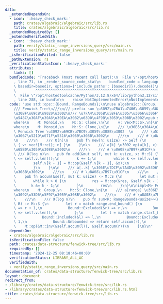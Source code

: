 ```yaml
---
data:
  _extendedDependsOn:
  - icon: ':heavy_check_mark:'
    path: crates/algebraic/algebraic/src/lib.rs
    title: crates/algebraic/algebraic/src/lib.rs
  _extendedRequiredBy: []
  _extendedVerifiedWith:
  - icon: ':heavy_check_mark:'
    path: verify/static_range_inversions_query/src/main.rs
    title: verify/static_range_inversions_query/src/main.rs
  _isVerificationFailed: false
  _pathExtension: rs
  _verificationStatusIcon: ':heavy_check_mark:'
  attributes:
    links: []
  bundledCode: "Traceback (most recent call last):\n  File \"/opt/hostedtoolcache/Python/3.12.8/x64/lib/python3.12/site-packages/onlinejudge_verify/documentation/build.py\"\
    , line 71, in _render_source_code_stat\n    bundled_code = language.bundle(stat.path,\
    \ basedir=basedir, options={'include_paths': [basedir]}).decode()\n          \
    \         ^^^^^^^^^^^^^^^^^^^^^^^^^^^^^^^^^^^^^^^^^^^^^^^^^^^^^^^^^^^^^^^^^^^^^^^^^^^^^^^^^\n\
    \  File \"/opt/hostedtoolcache/Python/3.12.8/x64/lib/python3.12/site-packages/onlinejudge_verify/languages/rust.py\"\
    , line 288, in bundle\n    raise NotImplementedError\nNotImplementedError\n"
  code: "use std::ops::{Bound, RangeBounds};\n\nuse algebraic::{Group, Monoid};\n\n\
    /// Fenwick Tree\n///\n/// prefix sum \u3092\u7BA1\u7406\u3059\u308B\u30C7\u30FC\
    \u30BF\u69CB\u9020\u3002\n/// \u7FA4\u306B\u5BFE\u3057\u3066\u306F\u533A\u9593\
    \u548C\u30AF\u30A8\u30EA\u3082\u63D0\u4F9B\u3059\u308B\u3002\npub struct FenwickTree<M>\n\
    where\n    M: Monoid,\n    M::S: Clone,\n{\n    v: Vec<M::S>,\n}\n\nimpl<M> FenwickTree<M>\n\
    where\n    M: Monoid,\n    M::S: Clone,\n{\n    /// \u30B5\u30A4\u30BA n \u306E\
    \ Fenwick Tree \u3092\u69CB\u7BC9\u3059\u308B\u3002  \n    /// \u5358\u4F4D\u5143\
    \u3067\u521D\u671F\u5316\u3059\u308B\u3002\n    ///\n    /// # \u8A08\u7B97\u91CF\
    \n    ///\n    /// O(n)\n    pub fn new(n: usize) -> Self {\n        FenwickTree\
    \ { v: vec![M::e(); n] }\n    }\n\n    /// a[k] \u3092 op(a[k], x) \u306B\u66F4\
    \u65B0\u3059\u308B\u3002\n    ///\n    /// # \u8A08\u7B97\u91CF\n    ///\n   \
    \ /// O(log n)\n    pub fn add(&mut self, mut k: usize, x: M::S) {\n        assert!(k\
    \ <= self.v.len());\n        k += 1;\n        while k <= self.v.len() {\n    \
    \        self.v[k - 1] = M::op(&self.v[k - 1], &x);\n            k += k & k.wrapping_neg();\n\
    \        }\n    }\n\n    /// a[..k] \u306E\u7DCF\u7A4D\u3092\u53D6\u5F97\u3059\
    \u308B\u3002\n    ///\n    /// # \u8A08\u7B97\u91CF\n    ///\n    /// O(log n)\n\
    \    pub fn accum(&self, mut k: usize) -> M::S {\n        let mut res = M::e();\n\
    \        while k > 0 {\n            res = M::op(&res, &self.v[k - 1]);\n     \
    \       k &= k - 1;\n        }\n        res\n    }\n}\n\nimpl<M> FenwickTree<M>\n\
    where\n    M: Group,\n    M::S: Clone,\n{\n    /// a[range] \u306E\u7DCF\u7A4D\
    \u3092\u53D6\u5F97\u3059\u308B\u3002\n    ///\n    /// # \u8A08\u7B97\u91CF\n\
    \    ///\n    /// O(log n)\n    pub fn sum<R: RangeBounds<usize>>(&self, range:\
    \ R) -> M::S {\n        let r = match range.end_bound() {\n            Bound::Included(&r)\
    \ => r + 1,\n            Bound::Excluded(&r) => r,\n            Bound::Unbounded\
    \ => self.v.len(),\n        };\n        let l = match range.start_bound() {\n\
    \            Bound::Included(&l) => l,\n            Bound::Excluded(&l) => l +\
    \ 1,\n            Bound::Unbounded => return self.accum(r),\n        };\n    \
    \    M::op(&M::inv(&self.accum(l)), &self.accum(r))\n    }\n}\n"
  dependsOn:
  - crates/algebraic/algebraic/src/lib.rs
  isVerificationFile: false
  path: crates/data-structure/fenwick-tree/src/lib.rs
  requiredBy: []
  timestamp: '2024-12-25 08:18:46+00:00'
  verificationStatus: LIBRARY_ALL_AC
  verifiedWith:
  - verify/static_range_inversions_query/src/main.rs
documentation_of: crates/data-structure/fenwick-tree/src/lib.rs
layout: document
redirect_from:
- /library/crates/data-structure/fenwick-tree/src/lib.rs
- /library/crates/data-structure/fenwick-tree/src/lib.rs.html
title: crates/data-structure/fenwick-tree/src/lib.rs
---
```


